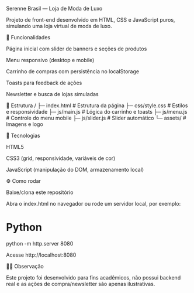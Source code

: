 Serenne Brasil — Loja de Moda de Luxo

Projeto de front-end desenvolvido em HTML, CSS e JavaScript puros, simulando uma loja virtual de moda de luxo.

🚀 Funcionalidades

Página inicial com slider de banners e seções de produtos

Menu responsivo (desktop e mobile)

Carrinho de compras com persistência no localStorage

Toasts para feedback de ações

Newsletter e busca de lojas simuladas

📂 Estrutura
/
├─ index.html        # Estrutura da página
├─ css/style.css     # Estilos e responsividade
├─ js/main.js        # Lógica do carrinho e toasts
├─ js/menu.js        # Controle do menu mobile
├─ js/slider.js      # Slider automático
└─ assets/           # Imagens e logo

🎨 Tecnologias

HTML5

CSS3 (grid, responsividade, variáveis de cor)

JavaScript (manipulação do DOM, armazenamento local)

⚙️ Como rodar

Baixe/clona este repositório

Abra o index.html no navegador ou rode um servidor local, por exemplo:

# Python
python -m http.server 8080


Acesse http://localhost:8080

👨‍🎓 Observação

Este projeto foi desenvolvido para fins acadêmicos, não possui backend real e as ações de compra/newsletter são apenas ilustrativas.